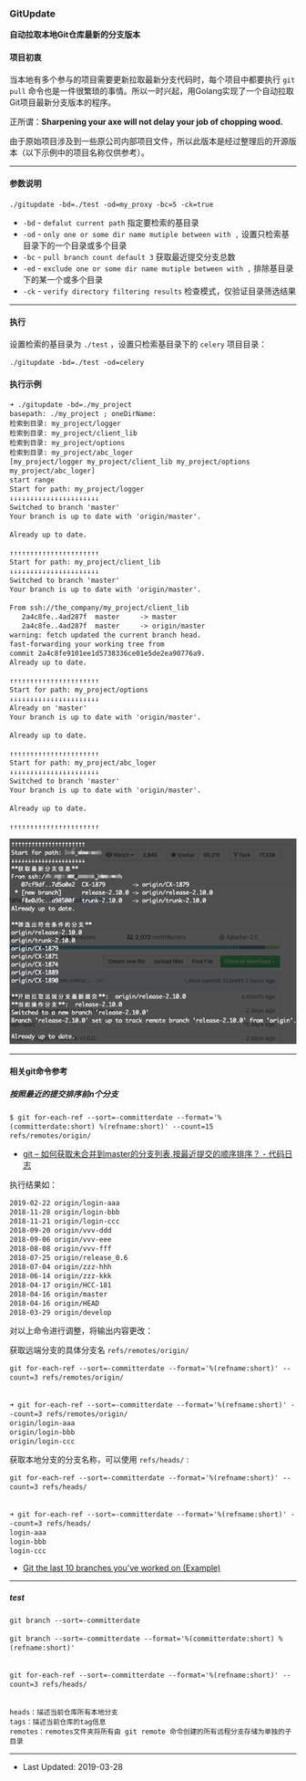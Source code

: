 ### GitUpdate

**自动拉取本地Git仓库最新的分支版本**

#### 项目初衷

当本地有多个参与的项目需要更新拉取最新分支代码时，每个项目中都要执行 `git pull` 命令也是一件很繁琐的事情。所以一时兴起，用Golang实现了一个自动拉取Git项目最新分支版本的程序。

正所谓：**Sharpening your axe will not delay your job of chopping wood.**

由于原始项目涉及到一些原公司内部项目文件，所以此版本是经过整理后的开源版本（以下示例中的项目名称仅供参考）。

*****

#### 参数说明

```
./gitupdate -bd=./test -od=my_proxy -bc=5 -ck=true
```

* `-bd` - `defalut current path` 指定要检索的基目录
* `-od` - `only one or some dir name mutiple between with ,` 设置只检索基目录下的一个目录或多个目录
* `-bc` - `pull branch count default 3` 获取最近提交分支总数
* `-ed` - `exclude one or some dir name mutiple between with ,` 排除基目录下的某一个或多个目录
* `-ck` - `verify directory filtering results` 检查模式，仅验证目录筛选结果

*****

#### 执行

设置检索的基目录为 `./test` ，设置只检索基目录下的 `celery` 项目目录：

```
./gitupdate -bd=./test -od=celery
```

#### 执行示例

```
➜ ./gitupdate -bd=./my_project
basepath: ./my_project ; oneDirName:
检索到目录: my_project/logger
检索到目录: my_project/client_lib
检索到目录: my_project/options
检索到目录: my_project/abc_loger
[my_project/logger my_project/client_lib my_project/options my_project/abc_loger]
start range
Start for path: my_project/logger
↓↓↓↓↓↓↓↓↓↓↓↓↓↓↓↓↓↓↓↓↓↓
Switched to branch 'master'
Your branch is up to date with 'origin/master'.

Already up to date.

↑↑↑↑↑↑↑↑↑↑↑↑↑↑↑↑↑↑↑↑↑↑
Start for path: my_project/client_lib
↓↓↓↓↓↓↓↓↓↓↓↓↓↓↓↓↓↓↓↓↓↓
Switched to branch 'master'
Your branch is up to date with 'origin/master'.

From ssh://the_company/my_project/client_lib
   2a4c8fe..4ad287f  master     -> master
   2a4c8fe..4ad287f  master     -> origin/master
warning: fetch updated the current branch head.
fast-forwarding your working tree from
commit 2a4c8fe9101ee1d5738336ce01e5de2ea90776a9.
Already up to date.

↑↑↑↑↑↑↑↑↑↑↑↑↑↑↑↑↑↑↑↑↑↑
Start for path: my_project/options
↓↓↓↓↓↓↓↓↓↓↓↓↓↓↓↓↓↓↓↓↓↓
Already on 'master'
Your branch is up to date with 'origin/master'.

Already up to date.

↑↑↑↑↑↑↑↑↑↑↑↑↑↑↑↑↑↑↑↑↑↑
Start for path: my_project/abc_loger
↓↓↓↓↓↓↓↓↓↓↓↓↓↓↓↓↓↓↓↓↓↓
Switched to branch 'master'
Your branch is up to date with 'origin/master'.

Already up to date.

↑↑↑↑↑↑↑↑↑↑↑↑↑↑↑↑↑↑↑↑↑↑

```


![](show.png)

*****

#### 相关git命令参考

##### 按照最近的提交排序前n个分支

```
$ git for-each-ref --sort=-committerdate --format='%(committerdate:short) %(refname:short)' --count=15 refs/remotes/origin/
```

* [git – 如何获取未合并到master的分支列表,按最近提交的顺序排序？ - 代码日志](https://codeday.me/bug/20181218/461363.html)

执行结果如：

```
2019-02-22 origin/login-aaa
2018-11-28 origin/login-bbb
2018-11-21 origin/login-ccc
2018-09-20 origin/vvv-ddd
2018-09-06 origin/vvv-eee
2018-08-08 origin/vvv-fff
2018-07-25 origin/release_0.6
2018-07-04 origin/zzz-hhh
2018-06-14 origin/zzz-kkk
2018-04-17 origin/HCC-181
2018-04-16 origin/master
2018-04-16 origin/HEAD
2018-03-29 origin/develop
```

对以上命令进行调整，将输出内容更改：

获取远端分支的具体分支名 `refs/remotes/origin/`

```
git for-each-ref --sort=-committerdate --format='%(refname:short)' --count=3 refs/remotes/origin/


➜ git for-each-ref --sort=-committerdate --format='%(refname:short)' --count=3 refs/remotes/origin/
origin/login-aaa
origin/login-bbb
origin/login-ccc
```

获取本地分支的分支名称，可以使用 `refs/heads/` :

```
git for-each-ref --sort=-committerdate --format='%(refname:short)' --count=3 refs/heads/


➜ git for-each-ref --sort=-committerdate --format='%(refname:short)' --count=3 refs/heads/
login-aaa
login-bbb
login-ccc
```

* [Git the last 10 branches you've worked on (Example)](https://coderwall.com/p/jhucga/git-the-last-10-branches-you-ve-worked-on)


*****

##### test

```
git branch --sort=-committerdate

git branch --sort=-committerdate --format='%(committerdate:short) %(refname:short)'


git for-each-ref --sort=-committerdate --format='%(refname:short)' --count=3 refs/heads/


heads：描述当前仓库所有本地分支
tags：描述当前仓库的tag信息
remotes：remotes文件夹将所有由 git remote 命令创建的所有远程分支存储为单独的子目录
```

******


* Last Updated: 2019-03-28
